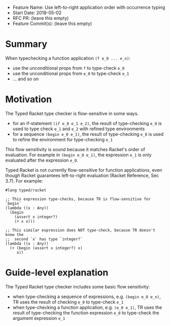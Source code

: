 - Feature Name: Use left-to-right application order with occurrence typing
- Start Date: 2018-05-02
- RFC PR: (leave this empty)
- Feature Commit(s): (leave this empty)

# Summary

When typechecking a function application `(f e_0 ... e_n)`:

- use the unconditional props from `f` to type-check `e_0`
- use the unconditional props from `e_0` to type-check `e_1`
- ... and so on

# Motivation

The Typed Racket type checker is flow-sensitive in some ways.

- for an if-statement `(if e_0 e_1 e_2)`, the result of type-checking `e_0`
  is used to type check `e_1` and `e_2` with refined type environments
- for a sequence `(begin e_0 e_1)`, the result of type-checking `e_0`
  is used to refine the environment for type-checking `e_1`

This flow sensitivity is sound because it matches Racket's order of evaluation.
For example in `(begin e_0 e_1)`, the expression `e_1` is only evaluated after
the expression `e_0`.

Typed Racket is not currently flow-sensitive for function applications, even
though Racket guarantees left-to-right evaluation (Racket Reference, Sec 3.7).
For example:

```
#lang typed/racket

;; This expression type-checks, because TR is flow-sensitive for `begin`
(lambda ((x : Any))
  (begin
    (assert x integer?)
    (+ x x)))

;; This similar expression does NOT type-check, because TR doesn't know the
;;  second `x` has type `integer?`
(lambda ((x : Any))
  (+ (begin (assert x integer?) x)
     x))
```


# Guide-level explanation

The Typed Racket type checker includes some basic flow sensitivity:

- when type-checking a sequence of expressions, e.g. `(begin e_0 e_n)`, TR
  uses the result of checking `e_0` to type-check `e_1`
- when type-checking a function application, e.g. `(e_0 e_1)`, TR uses the result
  of type-checking the function expression `e_0` to type-check the argument
  expression `e_1`

<!-- Explain the proposal as if it was already included in the language and you were -->
<!-- teaching it to another Typed Racket programmer. That generally means: -->
<!--  -->
<!-- - Introducing new named concepts. -->
<!-- - Explaining the feature largely in terms of examples. -->
<!-- - Explaining how Typed Racket programmers should *think* about the feature. -->
<!--  -->
<!-- For implementation-oriented RFCs (e.g. for type checker internals), focus on how -->
<!-- type system contributors should think about the change, and give examples of its -->
<!-- concrete impact. -->
<!--  -->
<!-- # Reference-level explanation -->
<!--  -->
<!-- Explain the design in sufficient detail that: -->
<!--  -->
<!-- - Its interaction with other features is clear. -->
<!-- - It is reasonably clear how the feature would be implemented. -->
<!-- - Corner cases are dissected by example. -->
<!--  -->
<!-- Return to the examples given in the previous section, and explain more fully how -->
<!-- the detailed proposal makes those examples work. -->
<!--  -->
<!-- # Drawbacks and Alternatives -->
<!-- [drawbacks]: #drawbacks -->
<!--  -->
<!-- Why should we *not* do this? Could we do something else instead? -->
<!--  -->
<!-- # Prior art -->
<!-- [prior-art]: #prior-art -->
<!--  -->
<!-- Discuss prior art, both the good and the bad, in relation to this proposal. -->
<!-- A few examples of what this can include are: -->
<!--  -->
<!-- - Does this feature exist in other programming languages and what experience have their community had? -->
<!-- - Papers: Are there published papers, books, great blog posts, etc that discuss this? Be _specific_! -->
<!--  -->
<!--  -->
<!-- # Unresolved questions -->
<!-- [unresolved]: #unresolved-questions -->
<!--  -->
<!-- - What parts of the design do you expect to resolve through the RFC process before this gets merged? -->
<!-- - What parts of the design do you expect to resolve through the implementation of this feature before stabilization? -->
<!-- - What related issues do you consider out of scope for this RFC that could be addressed in the future independently of the solution that comes out of this RFC? -->
